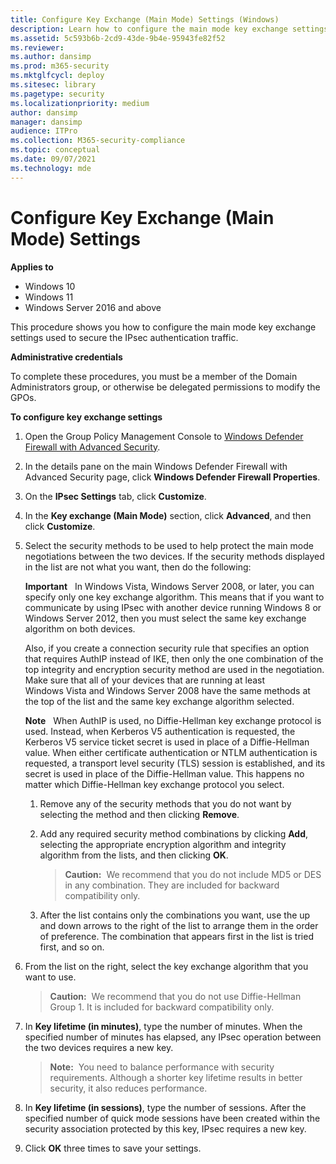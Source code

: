 ```yaml
---
title: Configure Key Exchange (Main Mode) Settings (Windows)
description: Learn how to configure the main mode key exchange settings used to secure the IPsec authentication traffic in Windows Defender Firewall with Advanced Security.
ms.assetid: 5c593b6b-2cd9-43de-9b4e-95943fe82f52
ms.reviewer: 
ms.author: dansimp
ms.prod: m365-security
ms.mktglfcycl: deploy
ms.sitesec: library
ms.pagetype: security
ms.localizationpriority: medium
author: dansimp
manager: dansimp
audience: ITPro
ms.collection: M365-security-compliance
ms.topic: conceptual
ms.date: 09/07/2021
ms.technology: mde
---
```


# Configure Key Exchange (Main Mode) Settings

**Applies to**
-   Windows 10
-   Windows 11
-   Windows Server 2016 and above

This procedure shows you how to configure the main mode key exchange settings used to secure the IPsec authentication traffic.

**Administrative credentials**

To complete these procedures, you must be a member of the Domain Administrators group, or otherwise be delegated permissions to modify the GPOs.

**To configure key exchange settings**

1. Open the Group Policy Management Console to [Windows Defender Firewall with Advanced Security](open-the-group-policy-management-console-to-windows-firewall-with-advanced-security.md).

2.  In the details pane on the main Windows Defender Firewall with Advanced Security page, click **Windows Defender Firewall Properties**.

3.  On the **IPsec Settings** tab, click **Customize**.

4.  In the **Key exchange (Main Mode)** section, click **Advanced**, and then click **Customize**.

5.  Select the security methods to be used to help protect the main mode negotiations between the two devices. If the security methods displayed in the list are not what you want, then do the following:

    **Important**  
    In Windows Vista, Windows Server 2008, or later, you can specify only one key exchange algorithm. This means that if you want to communicate by using IPsec with another device running Windows 8 or Windows Server 2012, then you must select the same key exchange algorithm on both devices.

    Also, if you create a connection security rule that specifies an option that requires AuthIP instead of IKE, then only the one combination of the top integrity and encryption security method are used in the negotiation. Make sure that all of your devices that are running at least Windows Vista and Windows Server 2008 have the same methods at the top of the list and the same key exchange algorithm selected.

    **Note**  
    When AuthIP is used, no Diffie-Hellman key exchange protocol is used. Instead, when Kerberos V5 authentication is requested, the Kerberos V5 service ticket secret is used in place of a Diffie-Hellman value. When either certificate authentication or NTLM authentication is requested, a transport level security (TLS) session is established, and its secret is used in place of the Diffie-Hellman value. This happens no matter which Diffie-Hellman key exchange protocol you select.

    1.  Remove any of the security methods that you do not want by selecting the method and then clicking **Remove**.

    2.  Add any required security method combinations by clicking **Add**, selecting the appropriate encryption algorithm and integrity algorithm from the lists, and then clicking **OK**.

        >**Caution:**  We recommend that you do not include MD5 or DES in any combination. They are included for backward compatibility only.

    3.  After the list contains only the combinations you want, use the up and down arrows to the right of the list to arrange them in the order of preference. The combination that appears first in the list is tried first, and so on.

6.  From the list on the right, select the key exchange algorithm that you want to use.

    >**Caution:**  We recommend that you do not use Diffie-Hellman Group 1. It is included for backward compatibility only. 

7.  In **Key lifetime (in minutes)**, type the number of minutes. When the specified number of minutes has elapsed, any IPsec operation between the two devices requires a new key.

    >**Note:**  You need to balance performance with security requirements. Although a shorter key lifetime results in better security, it also reduces performance.

8.  In **Key lifetime (in sessions)**, type the number of sessions. After the specified number of quick mode sessions have been created within the security association protected by this key, IPsec requires a new key.

9.  Click **OK** three times to save your settings.
